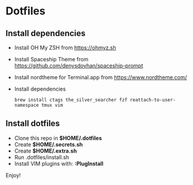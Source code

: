 # Dotfiles

## Install dependencies

- Install OH My ZSH from https://ohmyz.sh
- Install Spaceship Theme from https://github.com/denysdovhan/spaceship-prompt
- Install nordtheme for Terminal.app from https://www.nordtheme.com/
- Install dependencies

      brew install ctags the_silver_searcher fzf reattach-to-user-namespace tmux vim

## Install dotfiles

- Clone this repo in __$HOME/.dotfiles__
- Create __$HOME/.secrets.sh__
- Create __$HOME/.extra.sh__
- Run .dotfiles/install.sh
- Install VIM plugins with: __:PlugInstall__

Enjoy!
